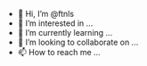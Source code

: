 - 👋 Hi, I’m @ftnls
- 👀 I’m interested in ...
- 🌱 I’m currently learning ...
- 💞️ I’m looking to collaborate on ...
- 📫 How to reach me ...

<!---
ftnls/ftnls is a ✨ special ✨ repository because its `README.md` (this file) appears on your GitHub profile.
You can click the Preview link to take a look at your changes.
--->
